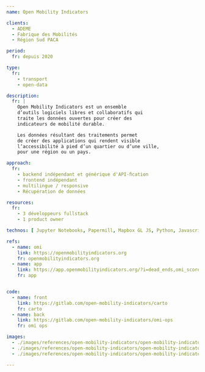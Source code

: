 ```yaml
---
name: Open Mobility Indicators

clients: 
  - ADEME
  - Fabrique des Mobilités 
  - Région Sud PACA

period: 
  fr: depuis 2020

type:
  fr:
    - transport
    - open-data

description:
  fr: |
    Open Mobility Indicators est un ensemble 
    d’outils logiciels libres et collaboratifs qui 
    traite les données ouvertes pour créer des 
    indicateurs de mobilité durable.

    Les données résultant des traitements permet 
    de créer des applications qui rendent visible 
    l’accessibilité à pied d’un quartier ou d’une ville, 
    pour une région ou un pays.

approach:
  fr: 
    - backend indépendant et générique d'API-ﬁcation 
    - frontend indépendant
    - multilingue / responsive 
    - Récupération de données

resources:
  fr: 
    - 3 développeurs fullstack 
    - 1 product owner

technos: [ Jupyter Notebooks, Papermill, Mapbox GL JS, Python, Javascript, Svelte ]

refs:
  - name: omi
    link: https://openmobilityindicators.org
    fr: openmobilityindicators.org
  - name: app
    link: https://app.openmobilityindicators.org/?i=dead_ends,omi_score,pop_density&lat=44.089291&lng=6.242589&z=12
    fr: app


code:
  - name: front
    link: https://gitlab.com/open-mobility-indicators/carto
    fr: carto
  - name: back
    link: https://gitlab.com/open-mobility-indicators/omi-ops
    fr: omi ops

images:
  - ./images/references/open-mobility-indicators/open-mobility-indicators-01.png
  - ./images/references/open-mobility-indicators/open-mobility-indicators-02.png
  - ./images/references/open-mobility-indicators/open-mobility-indicators-03.png

---
```

